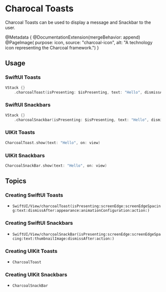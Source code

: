 # Charocal Toasts

Charcoal Toasts can be used to display a message and Snackbar to the user.

@Metadata {
    @DocumentationExtension(mergeBehavior: append)
    @PageImage(
        purpose: icon, 
        source: "charcoal-icon", 
        alt: "A technology icon representing the Charcoal framework.")
}

## Usage

### SwiftUI Toasts

```swift
VStack {}
    .charcoalToast(isPresenting: $isPresenting, text: "Hello", dismissAfter: 2)
```

### SwiftUI Snackbars

```swift
VStack {}
    .charcoalSnackbar(isPresenting: $isPresenting, text: "Hello", dismissAfter: 2)
```

### UIKit Toasts

```swift
CharcoalToast.show(text: "Hello", on: view)
```

### UIKit Snackbars

```swift
CharcoalSnackBar.show(text: "Hello", on: view)
```

## Topics

### Creating SwiftUI Toasts

- ``SwiftUI/View/charcoalToast(isPresenting:screenEdge:screenEdgeSpacing:text:dismissAfter:appearance:animationConfiguration:action:)``

### Creating SwiftUI Snackbars

- ``SwiftUI/View/charcoalSnackBar(isPresenting:screenEdge:screenEdgeSpacing:text:thumbnailImage:dismissAfter:action:)``


### Creating UIKit Toasts

- ``CharcoalToast``

### Creating UIKit Snackbars

- ``CharcoalSnackBar``

